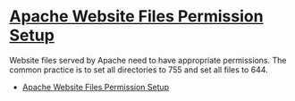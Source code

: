 <!-- TITLE: Tools -->
<!-- SUBTITLE: Some tools such as IDEs, editors etc.  -->

# [Apache Website Files Permission Setup](tools/apache-website-files-permission-setup)
Website files served by Apache need to have appropriate permissions. The common practice is to set all directories to 755 and set all files to 644.
* [Apache Website Files Permission Setup](tools/apache-website-files-permission-setup)